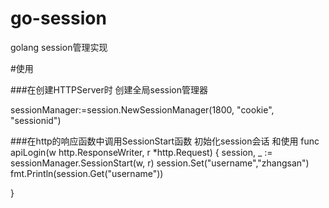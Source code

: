 # go-session
golang session管理实现


#使用


###在创建HTTPServer时 创建全局session管理器

sessionManager:=session.NewSessionManager(1800, "cookie", "sessionid")


###在http的响应函数中调用SessionStart函数 初始化session会话 和使用
func apiLogin(w http.ResponseWriter, r *http.Request) {
	session, _ := sessionManager.SessionStart(w, r)
	session.Set("username","zhangsan")
    fmt.Println(session.Get("username"))

}
